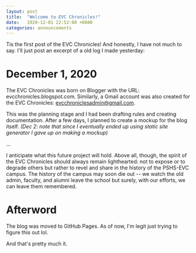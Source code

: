 ```yaml
---
layout: post
title:  "Welcome to EVC Chronicles!"
date:   2020-12-01 22:52:00 +0800
categories: announcements
---
```

Tis the first post of the EVC Chronicles! And honestly, I have not much to say. I'll just post an excerpt of a old log I made yesterday:

# December 1, 2020
The EVC Chronicles was born on Blogger with the URL: evcchronicles.blogspot.com. Similarly, a Gmail account was also created for the EVC Chronicles: evcchroniclesadmin@gmail.com.

This was the planning stage and I had been drafting rules and creating documentation. After a few days, I planned to create a mockup for the blog itself. *(Dec 2: note that since I eventually ended up using static site generator I gave up on making a mockup)*

...

I anticipate what this future project will hold. Above all, though, the spirit of the EVC Chronicles should always remain lighthearted: not to expose or to degrade others but rather to revel and share in the history of the PSHS-EVC campus. The history of the campus may soon die out -- we watch the old admin, faculty, and alumni leave the school but surely, with our efforts, we can leave them remembered.

# Afterword
The blog was moved to GitHub Pages. As of now, I'm legit just trying to figure this out lol.

And that's pretty much it.